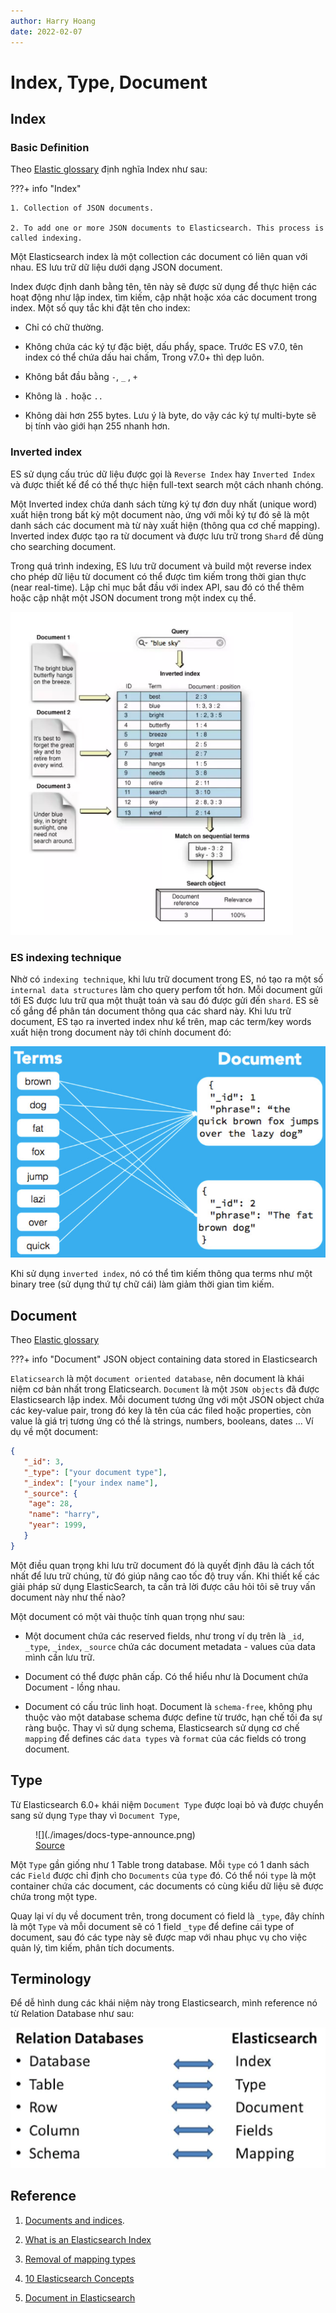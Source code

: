 ```yaml
---
author: Harry Hoang
date: 2022-02-07
---
```


# Index, Type, Document

## Index

### Basic Definition

Theo [Elastic glossary](https://www.elastic.co/guide/en/elastic-stack-glossary/current/terms.html#i-glos) định nghĩa Index như sau:

???+ info "Index"

    1. Collection of JSON documents.
  
    2. To add one or more JSON documents to Elasticsearch. This process is called indexing.


Một Elasticsearch index là một collection các document có liên quan với nhau. ES lưu trữ dữ liệu dưới dạng JSON document. 

Index được định danh bằng tên, tên này sẽ được sử dụng để thực hiện các hoạt động như lập index, tìm kiếm, cập nhật hoặc xóa các document trong index. Một số quy tắc khi đặt tên cho index:

- Chỉ có chữ thường.

- Không chứa các ký tự đặc biệt, dấu phẩy, space. Trước ES v7.0, tên index có thể chứa dấu hai chấm, Trong v7.0+ thì dẹp luôn.

- Không bắt đầu bằng `-`, `_` , `+`

- Không là `.` hoặc `..`

- Không dài hơn 255 bytes. Lưu ý là byte, do vậy các ký tự multi-byte sẽ bị tính vào giới hạn 255 nhanh hơn.

### Inverted index

ES sử dụng cấu trúc dữ liệu được gọi là `Reverse Index` hay `Inverted Index` và được thiết kế để có thể thực hiện full-text search một cách nhanh chóng.

Một Inverted index chứa danh sách từng ký tự đơn duy nhất (unique word) xuất hiện trong bất kỳ một document nào, ứng với mỗi ký tự đó sẽ là một danh sách các document mà từ này xuất hiện (thông qua cơ chế mapping). Inverted index được tạo ra từ document và được lưu trữ trong `Shard` để dùng cho searching document.

Trong quá trình indexing, ES lưu trữ document và build một reverse index cho phép dữ liệu từ document có thể được tìm kiếm trong thời gian thực (near real-time). Lập chỉ mục bắt đầu với index API, sau đó có thể thêm hoặc cập nhật một JSON document trong một index cụ thể.

![](./images/index-docs.png)

### ES indexing technique

Nhờ có `indexing technique`, khi lưu trữ document trong ES, nó tạo ra một số `internal data structures` làm cho query perfom tốt hơn. Mỗi document gửi tới ES được lưu trữ qua một thuật toán và sau đó được gửi đến `shard`. ES sẽ cố gắng để phân tán document thông qua các shard này. Khi lưu trữ document, ES tạo ra inverted index như kể trên, map các term/key words xuất hiện trong document này tới chính document đó:

![](./images/term-docs.png)

Khi sử dụng `inverted index`, nó có thể tìm kiếm thông qua terms như một binary tree (sử dụng thứ tự chữ cái) làm giảm thời gian tìm kiếm.

## Document

Theo [Elastic glossary](https://www.elastic.co/guide/en/elastic-stack-glossary/current/terms.html#i-glos)

???+ info "Document"
    JSON object containing data stored in Elasticsearch

`Elaticsearch` là một `document oriented database`, nên document là khái niệm cơ bản nhất trong Elaticsearch. `Document` là một `JSON objects` đã được Elasticsearch lập index. Mỗi document tương ứng với một JSON object chứa các key-value pair, trong đó key là tên của các filed hoặc properties, còn value là giá trị tương ứng có thể là strings, numbers, booleans, dates ... Ví dụ về một document:

```json
{
   "_id": 3,
   "_type": ["your document type"],
   "_index": ["your index name"],
   "_source": {
    "age": 28,
    "name": "harry",
    "year": 1999,
   }
}
```

Một điều quan trọng khi lưu trữ document đó là quyết định đâu là cách tốt nhất để lưu trữ chúng, từ đó giúp nâng cao tốc độ truy vấn. Khi thiết kế các giải pháp sử dụng ElasticSearch, ta cần trả lời được câu hỏi tôi sẽ truy vấn document này như thế nào?

Một document có một vài thuộc tính quan trọng như sau:

- Một document chứa các reserved fields, như trong ví dụ trên là `_id`, `_type`, `_index`, `_source` chứa các document metadata - values của data mình cần lưu trữ.

- Document có thể được phân cấp. Có thể hiểu như là Document chứa Document - lồng nhau.

- Document có cấu trúc linh hoạt. Document là `schema-free`, không phụ thuộc vào một database schema được define từ trước, hạn chế tối đa sự ràng buộc. Thay vì sử dụng schema, Elasticsearch sử dụng cơ chế `mapping` để defines các `data types` và `format` của các fields có trong document.

## Type

Từ Elasticsearch 6.0+ khái niệm `Document Type` được loại bỏ và được chuyển sang sử dụng `Type` thay vì `Document Type`, 

<figure markdown>
  ![](./images/docs-type-announce.png)
  <figcaption> 
  <a href="https://www.elastic.co/guide/en/logstash/6.0/upgrading-logstash-6.0.html#_when_to_upgrade" target="_blank">Source</a>
  </figcaption>
</figure>

Một `Type` gần giống như 1 Table trong database. Mỗi `type` có 1 danh sách các `Field` được chỉ định cho `Documents` của `type` đó. Có thể nói `type` là một container chứa các document, các documents có cùng kiểu dữ liệu sẽ được chứa trong một type.

Quay lại ví dụ về document trên, trong document có field là `_type`, đây chính là một `Type` và mỗi document sẽ có 1 field `_type` để define cái type of document, sau đó các type này sẽ được map với nhau phục vụ cho việc quản lý, tìm kiếm, phân tích documents.

## Terminology

Để dễ hình dung các khái niệm này trong Elasticsearch, mình reference nó từ Relation Database như sau:

![](./images//summary.png)

## Reference

1. [Documents and indices](https://www.elastic.co/guide/en/elasticsearch/reference/master/documents-indices.html).

2. [What is an Elasticsearch Index](https://www.elastic.co/blog/what-is-an-elasticsearch-index)

3. [Removal of mapping types](https://www.elastic.co/guide/en/elasticsearch/reference/current/removal-of-types.html)

4. [10 Elasticsearch Concepts](https://logz.io/blog/10-elasticsearch-concepts/)

5. [Document in Elasticsearch](https://opster.com/guides/elasticsearch/glossary/elasticsearch-document/)
